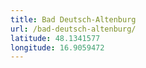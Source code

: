 ```yaml
---
title: Bad Deutsch-Altenburg
url: /bad-deutsch-altenburg/
latitude: 48.1341577
longitude: 16.9059472
---
```


